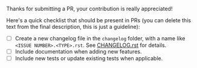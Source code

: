 Thanks for submitting a PR, your contribution is really appreciated!

Here's a quick checklist that should be present in PRs (you can delete this text from the final description, this is
just a guideline):

- [ ] Create a new changelog file in the `changelog` folder, with a name like `<ISSUE NUMBER>.<TYPE>.rst`. See [CHANGELOG.rst](https://github.com/NCAR/intake-cesm/blob/master/CHANGELOG.rst) for details.
- [ ] Include documentation when adding new features.
- [ ] Include new tests or update existing tests when applicable.
